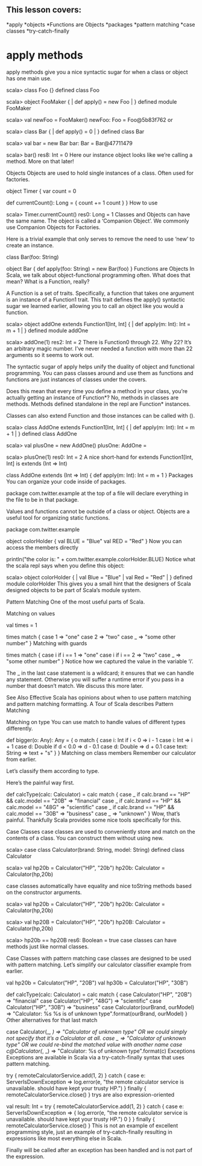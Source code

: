 ## This lesson covers:

*apply
*objects
*Functions are Objects
*packages
*pattern matching
*case classes
*try-catch-finally

# apply methods
apply methods give you a nice syntactic sugar for when a class or object has one main use.

scala> class Foo {}
defined class Foo

scala> object FooMaker {
     |   def apply() = new Foo
     | }
defined module FooMaker

scala> val newFoo = FooMaker()
newFoo: Foo = Foo@5b83f762
or

scala> class Bar {
     |   def apply() = 0
     | }
defined class Bar

scala> val bar = new Bar
bar: Bar = Bar@47711479

scala> bar()
res8: Int = 0
Here our instance object looks like we’re calling a method. More on that later!

Objects
Objects are used to hold single instances of a class. Often used for factories.

object Timer {
  var count = 0

  def currentCount(): Long = {
    count += 1
    count
  }
}
How to use

scala> Timer.currentCount()
res0: Long = 1
Classes and Objects can have the same name. The object is called a ‘Companion Object’. We commonly use Companion Objects for Factories.

Here is a trivial example that only serves to remove the need to use ‘new’ to create an instance.

class Bar(foo: String)

object Bar {
  def apply(foo: String) = new Bar(foo)
}
Functions are Objects
In Scala, we talk about object-functional programming often. What does that mean? What is a Function, really?

A Function is a set of traits. Specifically, a function that takes one argument is an instance of a Function1 trait. This trait defines the apply() syntactic sugar we learned earlier, allowing you to call an object like you would a function.

scala> object addOne extends Function1[Int, Int] {
     |   def apply(m: Int): Int = m + 1
     | }
defined module addOne

scala> addOne(1)
res2: Int = 2
There is Function0 through 22. Why 22? It’s an arbitrary magic number. I’ve never needed a function with more than 22 arguments so it seems to work out.

The syntactic sugar of apply helps unify the duality of object and functional programming. You can pass classes around and use them as functions and functions are just instances of classes under the covers.

Does this mean that every time you define a method in your class, you’re actually getting an instance of Function*? No, methods in classes are methods. Methods defined standalone in the repl are Function* instances.

Classes can also extend Function and those instances can be called with ().

scala> class AddOne extends Function1[Int, Int] {
     |   def apply(m: Int): Int = m + 1
     | }
defined class AddOne

scala> val plusOne = new AddOne()
plusOne: AddOne = <function1>

scala> plusOne(1)
res0: Int = 2
A nice short-hand for extends Function1[Int, Int] is extends (Int => Int)

class AddOne extends (Int => Int) {
  def apply(m: Int): Int = m + 1
}
Packages
You can organize your code inside of packages.

package com.twitter.example
at the top of a file will declare everything in the file to be in that package.

Values and functions cannot be outside of a class or object. Objects are a useful tool for organizing static functions.

package com.twitter.example

object colorHolder {
  val BLUE = "Blue"
  val RED = "Red"
}
Now you can access the members directly

println("the color is: " + com.twitter.example.colorHolder.BLUE)
Notice what the scala repl says when you define this object:

scala> object colorHolder {
     |   val Blue = "Blue"
     |   val Red = "Red"
     | }
defined module colorHolder
This gives you a small hint that the designers of Scala designed objects to be part of Scala’s module system.

Pattern Matching
One of the most useful parts of Scala.

Matching on values

val times = 1

times match {
  case 1 => "one"
  case 2 => "two"
  case _ => "some other number"
}
Matching with guards

times match {
  case i if i == 1 => "one"
  case i if i == 2 => "two"
  case _ => "some other number"
}
Notice how we captured the value in the variable ‘i’.

The _ in the last case statement is a wildcard; it ensures that we can handle any statement. Otherwise you will suffer a runtime error if you pass in a number that doesn’t match. We discuss this more later.

See Also Effective Scala has opinions about when to use pattern matching and pattern matching formatting. A Tour of Scala describes Pattern Matching

Matching on type
You can use match to handle values of different types differently.

def bigger(o: Any): Any = {
  o match {
    case i: Int if i < 0 => i - 1
    case i: Int => i + 1
    case d: Double if d < 0.0 => d - 0.1
    case d: Double => d + 0.1
    case text: String => text + "s"
  }
}
Matching on class members
Remember our calculator from earlier.

Let’s classify them according to type.

Here’s the painful way first.

def calcType(calc: Calculator) = calc match {
  case _ if calc.brand == "HP" && calc.model == "20B" => "financial"
  case _ if calc.brand == "HP" && calc.model == "48G" => "scientific"
  case _ if calc.brand == "HP" && calc.model == "30B" => "business"
  case _ => "unknown"
}
Wow, that’s painful. Thankfully Scala provides some nice tools specifically for this.

Case Classes
case classes are used to conveniently store and match on the contents of a class. You can construct them without using new.

scala> case class Calculator(brand: String, model: String)
defined class Calculator

scala> val hp20b = Calculator("HP", "20b")
hp20b: Calculator = Calculator(hp,20b)

case classes automatically have equality and nice toString methods based on the constructor arguments.

scala> val hp20b = Calculator("HP", "20b")
hp20b: Calculator = Calculator(hp,20b)

scala> val hp20B = Calculator("HP", "20b")
hp20B: Calculator = Calculator(hp,20b)

scala> hp20b == hp20B
res6: Boolean = true
case classes can have methods just like normal classes.

Case Classes with pattern matching
case classes are designed to be used with pattern matching. Let’s simplify our calculator classifier example from earlier.

val hp20b = Calculator("HP", "20B")
val hp30b = Calculator("HP", "30B")

def calcType(calc: Calculator) = calc match {
  case Calculator("HP", "20B") => "financial"
  case Calculator("HP", "48G") => "scientific"
  case Calculator("HP", "30B") => "business"
  case Calculator(ourBrand, ourModel) => "Calculator: %s %s is of unknown type".format(ourBrand, ourModel)
}
Other alternatives for that last match

  case Calculator(_, _) => "Calculator of unknown type"
OR we could simply not specify that it’s a Calculator at all.
  case _ => "Calculator of unknown type"
OR we could re-bind the matched value with another name
  case c@Calculator(_, _) => "Calculator: %s of unknown type".format(c)
Exceptions
Exceptions are available in Scala via a try-catch-finally syntax that uses pattern matching.

try {
  remoteCalculatorService.add(1, 2)
} catch {
  case e: ServerIsDownException => log.error(e, "the remote calculator service is unavailable. should have kept your trusty HP.")
} finally {
  remoteCalculatorService.close()
}
trys are also expression-oriented

val result: Int = try {
  remoteCalculatorService.add(1, 2)
} catch {
  case e: ServerIsDownException => {
    log.error(e, "the remote calculator service is unavailable. should have kept your trusty HP.")
    0
  }
} finally {
  remoteCalculatorService.close()
}
This is not an example of excellent programming style, just an example of try-catch-finally resulting in expressions like most everything else in Scala.

Finally will be called after an exception has been handled and is not part of the expression.
